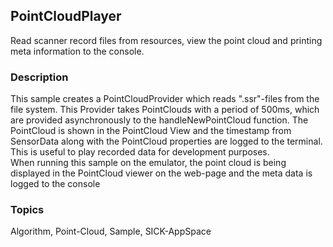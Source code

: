 ## PointCloudPlayer
Read scanner record files from resources, view the point cloud and printing meta information to the console.  
### Description
This sample creates a PointCloudProvider which reads ".ssr"-files from the
file system. This Provider takes PointClouds with a period of 500ms, which are
provided asynchronously to the handleNewPointCloud function. The PointCloud is
shown in the PointCloud View and the timestamp from SensorData along with the
PointCloud properties are logged to the terminal. This is useful to play recorded
data for development purposes.  
When running this sample on the emulator, the point cloud is being displayed in
the PointCloud viewer on the web-page and the meta data is logged to the console

### Topics
Algorithm, Point-Cloud, Sample, SICK-AppSpace